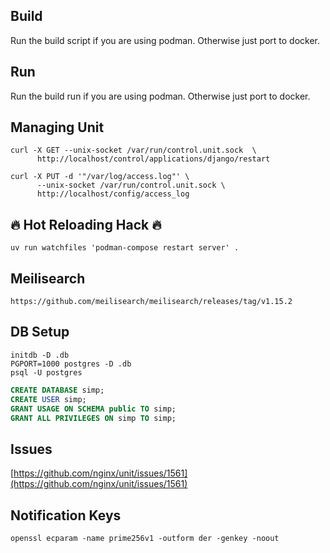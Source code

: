 ## Build

Run the build script if you are using podman. Otherwise just port to docker.

## Run

Run the build run if you are using podman. Otherwise just port to docker.

## Managing Unit

```console
curl -X GET --unix-socket /var/run/control.unit.sock  \
      http://localhost/control/applications/django/restart

curl -X PUT -d '"/var/log/access.log"' \
      --unix-socket /var/run/control.unit.sock \
      http://localhost/config/access_log
```
 
 
## 🔥 Hot Reloading Hack 🔥

```console
uv run watchfiles 'podman-compose restart server' .
```

## Meilisearch

```
https://github.com/meilisearch/meilisearch/releases/tag/v1.15.2
```

## DB Setup

```console
initdb -D .db
PGPORT=1000 postgres -D .db
psql -U postgres
```

```sql
CREATE DATABASE simp;
CREATE USER simp;
GRANT USAGE ON SCHEMA public TO simp;
GRANT ALL PRIVILEGES ON simp TO simp;
```

## Issues

[https://github.com/nginx/unit/issues/1561](https://github.com/nginx/unit/issues/1561)

## Notification Keys

```console
openssl ecparam -name prime256v1 -outform der -genkey -noout
```